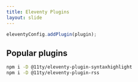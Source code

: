```yaml
---
title: Eleventy Plugins
layout: slide
---
```


```js
eleventyConfig.addPlugin(plugin);
```

## Popular plugins

```sh
npm i -D @11ty/eleventy-plugin-syntaxhighlight
npm i -D @11ty/eleventy-plugin-rss
```
